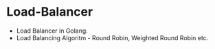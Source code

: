 # Load-Balancer

- Load Balancer in Golang.
- Load Balancing Algoritm - Round Robin, Weighted Round Robin etc.
